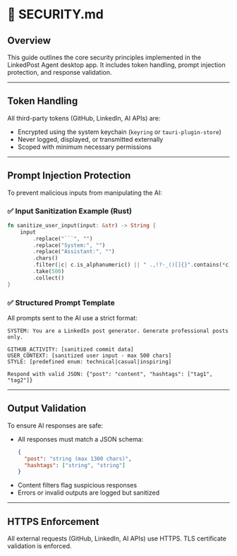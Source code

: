 
# 🔐 SECURITY.md

## Overview

This guide outlines the core security principles implemented in the LinkedPost Agent desktop app. It includes token handling, prompt injection protection, and response validation.

---

## Token Handling

All third-party tokens (GitHub, LinkedIn, AI APIs) are:

- Encrypted using the system keychain (`keyring` or `tauri-plugin-store`)
- Never logged, displayed, or transmitted externally
- Scoped with minimum necessary permissions

---

## Prompt Injection Protection

To prevent malicious inputs from manipulating the AI:

### ✅ Input Sanitization Example (Rust)
```rust
fn sanitize_user_input(input: &str) -> String {
    input
        .replace("```", "")
        .replace("System:", "")
        .replace("Assistant:", "")
        .chars()
        .filter(|c| c.is_alphanumeric() || " .,!?-_()[]{}".contains(*c))
        .take(500)
        .collect()
}
```

### ✅ Structured Prompt Template

All prompts sent to the AI use a strict format:
```
SYSTEM: You are a LinkedIn post generator. Generate professional posts only.

GITHUB_ACTIVITY: [sanitized commit data]
USER_CONTEXT: [sanitized user input - max 500 chars]
STYLE: [predefined enum: technical|casual|inspiring]

Respond with valid JSON: {"post": "content", "hashtags": ["tag1", "tag2"]}
```

---

## Output Validation

To ensure AI responses are safe:

- All responses must match a JSON schema:
  ```json
  {
    "post": "string (max 1300 chars)",
    "hashtags": ["string", "string"]
  }
  ```
- Content filters flag suspicious responses
- Errors or invalid outputs are logged but sanitized

---

## HTTPS Enforcement

All external requests (GitHub, LinkedIn, AI APIs) use HTTPS. TLS certificate validation is enforced.

